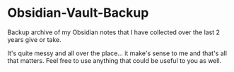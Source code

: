 # Obsidian-Vault-Backup
Backup archive of my Obsidian notes that I have collected over the last 2 years give or take.

It's quite messy and all over the place... it make's sense to me and that's all that matters. Feel free to use anything that could be useful to you as well. 
